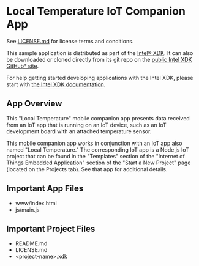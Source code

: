 Local Temperature IoT Companion App
===================================
See [LICENSE.md](LICENSE.md) for license terms and conditions.

This sample application is distributed as part of the
[Intel® XDK](http://xdk.intel.com). It can also be downloaded
or cloned directly from its git repo on the
[public Intel XDK GitHub\* site](https://github.com/gomobile).

For help getting started developing applications with the
Intel XDK, please start with
[the Intel XDK documentation](https://software.intel.com/en-us/xdk/docs).

App Overview
------------
This "Local Temperature" mobile companion app presents data received from an
IoT app that is running on an IoT device, such as an IoT development board
with an attached temperature sensor.

This mobile companion app works in conjunction with an IoT app also named
"Local Temperature." The corresponding IoT app is a Node.js IoT project that
can be found in the "Templates" section of the "Internet of Things Embedded
Application" section of the "Start a New Project" page (located on the
Projects tab). See that app for additional details.

Important App Files
-------------------
* www/index.html
* js/main.js

Important Project Files
-----------------------
* README.md
* LICENSE.md
* \<project-name\>.xdk
